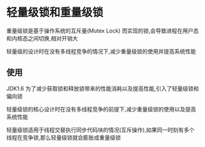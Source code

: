 # 轻量级锁和重量级锁

重量级锁是基于操作系统的互斥量(Mutex Lock) 而实现的锁,会导致进程在用户态和内核态之间切换,相对开销大

轻量级的设计时在没有多线程竞争的情况下,减少重量级锁的使用并提高系统性能

## 使用

JDK1.6 为了减少获取锁和释放锁带来的性能消耗以及提高性能,引入了轻量级锁和偏向锁

轻量级锁的核心设计时在没有多线程竞争的前提下,减少重量级锁的使用以及提高系统性能

轻量级锁适用于线程交替执行同步代码块的情况(互斥操作),如果同一时刻有多个线程在竞争锁,那么轻量级锁就会膨胀成重量级锁